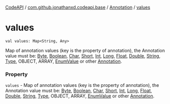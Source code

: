 [CodeAPI](../../index.md) / [com.github.jonathanxd.codeapi.base](../index.md) / [Annotation](index.md) / [values](.)

# values

`val values: Map<String, Any>`

Map of annotation values (key is the property of annotation),
the Annotation value must be: [Byte](#), [Boolean](#), [Char](#), [Short](#),
[Int](#), [Long](#), [Float](#), [Double](#), [String](#), [Type](http://docs.oracle.com/javase/6/docs/api/java/lang/reflect/Type.html), OBJECT, ARRAY,
[EnumValue](../-enum-value/index.md) or other [Annotation](index.md).

### Property

`values` - Map of annotation values (key is the property of annotation),
the Annotation value must be: [Byte](#), [Boolean](#), [Char](#), [Short](#),
[Int](#), [Long](#), [Float](#), [Double](#), [String](#), [Type](http://docs.oracle.com/javase/6/docs/api/java/lang/reflect/Type.html), OBJECT, ARRAY,
[EnumValue](../-enum-value/index.md) or other [Annotation](index.md).